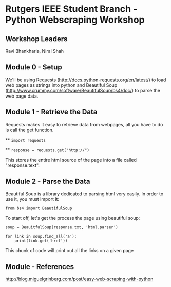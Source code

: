 # Rutgers IEEE Student Branch - Python Webscraping Workshop

## Workshop Leaders

Ravi Bhankharia, Niral Shah

## Module 0 - Setup

We'll be using Requests (http://docs.python-requests.org/en/latest/) to load web pages as strings into python and Beautiful Soup (http://www.crummy.com/software/BeautifulSoup/bs4/doc/) to parse the web page data.

## Module 1 - Retrieve the Data

Requests makes it easy to retrieve data from webpages, all you have to do is call the get function.

** `import requests`

** `response = requests.get("http://")`

This stores the entire html source of the page into a file called "response.text".

## Module 2 - Parse the Data

Beautiful Soup is a library dedicated to parsing html very easily. In order to use it, you must import it:

`from bs4 import BeautifulSoup`

To start off, let's get the process the page using beautiful soup:

`soup = BeauitfulSoup(response.txt, 'html.parser')`

```
for link in soup.find_all('a'):
    print(link.get('href'))
```

This chunk of code will print out all the links on a given page

## Module - References
http://blog.miguelgrinberg.com/post/easy-web-scraping-with-python
